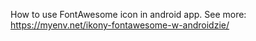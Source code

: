 How to use FontAwesome icon in android app. See more: https://myenv.net/ikony-fontawesome-w-androidzie/
